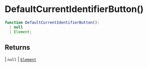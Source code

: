 # DefaultCurrentIdentifierButton()

```ts
function DefaultCurrentIdentifierButton(): 
  | null
  | Element;
```

## Returns

  \| `null`
  \| [`Element`](https://github.com/DefinitelyTyped/DefinitelyTyped/blob/9519439d51f51f794efa1b5865d3a9224c337bfd/types/react/jsx-runtime.d.ts#L6)
